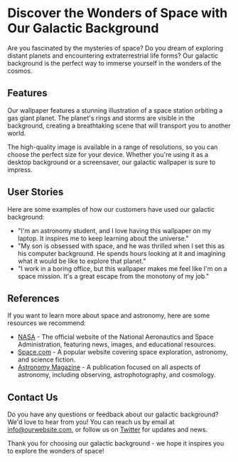 <!--font:Creepster-->

# Discover the Wonders of Space with Our Galactic Background

Are you fascinated by the mysteries of space? Do you dream of exploring distant planets and encountering extraterrestrial life forms? Our galactic background is the perfect way to immerse yourself in the wonders of the cosmos.

## Features

Our wallpaper features a stunning illustration of a space station orbiting a gas giant planet. The planet's rings and storms are visible in the background, creating a breathtaking scene that will transport you to another world. 

The high-quality image is available in a range of resolutions, so you can choose the perfect size for your device. Whether you're using it as a desktop background or a screensaver, our galactic wallpaper is sure to impress.

## User Stories

Here are some examples of how our customers have used our galactic background:

- "I'm an astronomy student, and I love having this wallpaper on my laptop. It inspires me to keep learning about the universe."
- "My son is obsessed with space, and he was thrilled when I set this as his computer background. He spends hours looking at it and imagining what it would be like to explore that planet."
- "I work in a boring office, but this wallpaper makes me feel like I'm on a space mission. It's a great escape from the monotony of my job."

## References

If you want to learn more about space and astronomy, here are some resources we recommend:

- [NASA](#) - The official website of the National Aeronautics and Space Administration, featuring news, images, and educational resources.
- [Space.com](#) - A popular website covering space exploration, astronomy, and science fiction.
- [Astronomy Magazine](#) - A publication focused on all aspects of astronomy, including observing, astrophotography, and cosmology.

## Contact Us

Do you have any questions or feedback about our galactic background? We'd love to hear from you! You can reach us by email at [info@ourwebsite.com](mailto:info@ourwebsite.com), or follow us on [Twitter](#) for updates and news. 

Thank you for choosing our galactic background - we hope it inspires you to explore the wonders of space!

<!--

Write me content for website with wallpaper which alt text is:

"An illustration of a space station in orbit around a gas giant planet, with rings and storms visible in the background."

The name/title of the page should not be 1:1 copy of the alt text but rather a real content of the website which is using this wallpaper.

- Use markdown format 
- Start with heading
- Heading should be short and concise
- The content should look like a real website 
- The website should not be about the wallpaper, wallpaper is just a related background
- Heading should be contain work "wallpaper" or "background"
- Include real sections like references, contact, user stories, etc. use things relevant to the page purpose.
- Feel free to use structure like headings, bullets, numbering, blockquotes, paragraphs, horizontal lines, etc.
- You can use formatting like bold or _italic_
- You can include UTF-8 emojis
- Links should be only #hash anchors (and you can refer to the document itself)
- Do not include images


---


# Discover the Wonders of Space with Our Galactic Background

Are you fascinated by the mysteries of space? Do you dream of exploring distant planets and encountering extraterrestrial life forms? Our galactic background is the perfect way to immerse yourself in the wonders of the cosmos.

## Features

Our wallpaper features a stunning illustration of a space station orbiting a gas giant planet. The planet's rings and storms are visible in the background, creating a breathtaking scene that will transport you to another world. 

The high-quality image is available in a range of resolutions, so you can choose the perfect size for your device. Whether you're using it as a desktop background or a screensaver, our galactic wallpaper is sure to impress.

## User Stories

Here are some examples of how our customers have used our galactic background:

- "I'm an astronomy student, and I love having this wallpaper on my laptop. It inspires me to keep learning about the universe."
- "My son is obsessed with space, and he was thrilled when I set this as his computer background. He spends hours looking at it and imagining what it would be like to explore that planet."
- "I work in a boring office, but this wallpaper makes me feel like I'm on a space mission. It's a great escape from the monotony of my job."

## References

If you want to learn more about space and astronomy, here are some resources we recommend:

- [NASA](#) - The official website of the National Aeronautics and Space Administration, featuring news, images, and educational resources.
- [Space.com](#) - A popular website covering space exploration, astronomy, and science fiction.
- [Astronomy Magazine](#) - A publication focused on all aspects of astronomy, including observing, astrophotography, and cosmology.

## Contact Us

Do you have any questions or feedback about our galactic background? We'd love to hear from you! You can reach us by email at [info@ourwebsite.com](mailto:info@ourwebsite.com), or follow us on [Twitter](#) for updates and news. 

Thank you for choosing our galactic background - we hope it inspires you to explore the wonders of space!

-->
